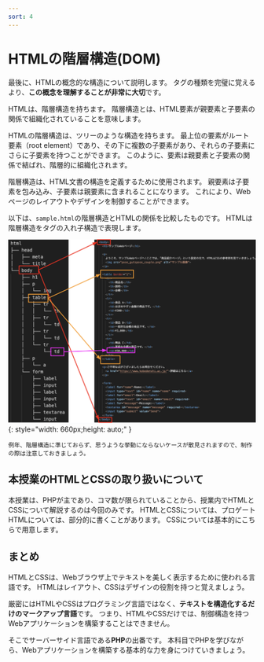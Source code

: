 ```yaml
---
sort: 4
---
```

# HTMLの階層構造(DOM)

最後に、HTMLの概念的な構造について説明します。
タグの種類を完璧に覚えるより、**この概念を理解することが非常に大切**です。

HTMLは、階層構造を持ちます。
階層構造とは、HTML要素が親要素と子要素の関係で組織化されていることを意味します。

HTMLの階層構造は、ツリーのような構造を持ちます。
最上位の要素がルート要素（root element）であり、その下に複数の子要素があり、それらの子要素にさらに子要素を持つことができます。
このように、要素は親要素と子要素の関係で結ばれ、階層的に組織化されます。

階層構造は、HTML文書の構造を定義するために使用されます。
親要素は子要素を包み込み、子要素は親要素に含まれることになります。
これにより、Webページのレイアウトやデザインを制御することができます。

以下は、`sample.html`の階層構造とHTMLの関係を比較したものです。
HTMLは階層構造をタグの入れ子構造で表現します。

![](./images/dom.png){: style="width: 660px;height: auto;" }

```warning
例年、階層構造に準じておらず、思うような挙動にならないケースが散見されますので、制作の際は注意しておきましょう。
```

## 本授業のHTMLとCSSの取り扱いについて

本授業は、PHPが主であり、コマ数が限られていることから、授業内でHTMLとCSSについて解説するのは今回のみです。
HTMLとCSSについては、プロゲート
HTMLについては、部分的に書くことがあります。
CSSについては基本的にこちらで用意します。

## まとめ

HTMLとCSSは、Webブラウザ上でテキストを美しく表示するために使われる言語です。
HTMLはレイアウト、CSSはデザインの役割を持つと覚えましょう。

厳密にはHTMLやCSSはプログラミング言語ではなく、**テキストを構造化するだけのマークアップ言語**です。
つまり、HTMLやCSSだけでは、制御構造を持つWebアプリケーションを構築することはできません。

そこでサーバーサイド言語である**PHP**の出番です。
本科目でPHPを学びながら、Webアプリケーションを構築する基本的な力を身につけていきましょう。
